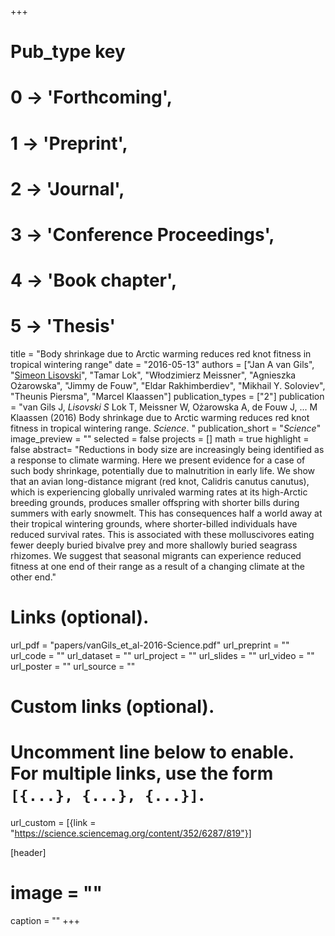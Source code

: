 +++
# Pub_type key
# 0 -> 'Forthcoming',
# 1 -> 'Preprint',
# 2 -> 'Journal',
# 3 -> 'Conference Proceedings',
# 4 -> 'Book chapter',
# 5 -> 'Thesis'
  
title = "Body shrinkage due to Arctic warming reduces red knot fitness in tropical wintering range"
date = "2016-05-13"
authors = ["Jan A van Gils", "[Simeon Lisovski](https://slisovski.netlify.com/)", "Tamar Lok", "Włodzimierz Meissner", "Agnieszka Ożarowska", "Jimmy de Fouw", "Eldar Rakhimberdiev", "Mikhail Y. Soloviev", "Theunis Piersma", "Marcel Klaassen"]
publication_types = ["2"]
publication = "van Gils J, *Lisovski S* Lok T, Meissner W, Ożarowska A, de Fouw J, ... M Klaassen (2016) Body shrinkage due to Arctic warming reduces red knot fitness in tropical wintering range. _Science_. "
publication_short = "_Science_"
image_preview = ""
selected = false
projects = []
math = true
highlight = false
abstract= "Reductions in body size are increasingly being identified as a response to climate warming. Here we present evidence for a case of such body shrinkage, potentially due to malnutrition in early life. We show that an avian long-distance migrant (red knot, Calidris canutus canutus), which is experiencing globally unrivaled warming rates at its high-Arctic breeding grounds, produces smaller offspring with shorter bills during summers with early snowmelt. This has consequences half a world away at their tropical wintering grounds, where shorter-billed individuals have reduced survival rates. This is associated with these molluscivores eating fewer deeply buried bivalve prey and more shallowly buried seagrass rhizomes. We suggest that seasonal migrants can experience reduced fitness at one end of their range as a result of a changing climate at the other end."
  
# Links (optional).
url_pdf = "papers/vanGils_et_al-2016-Science.pdf"
url_preprint = ""
url_code = ""
url_dataset = ""
url_project = ""
url_slides = ""
url_video = ""
url_poster = ""
url_source = ""
  
# Custom links (optional).
#   Uncomment line below to enable. For multiple links, use the form `[{...}, {...}, {...}]`.
url_custom = [{link = "https://science.sciencemag.org/content/352/6287/819"}]
  
[header]
# image = ""
caption = ""
+++